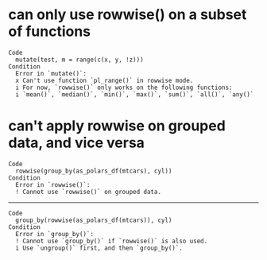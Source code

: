 # can only use rowwise() on a subset of functions

    Code
      mutate(test, m = range(c(x, y, !z)))
    Condition
      Error in `mutate()`:
      x Can't use function `pl_range()` in rowwise mode.
      i For now, `rowwise()` only works on the following functions:
      i `mean()`, `median()`, `min()`, `max()`, `sum()`, `all()`, `any()`

# can't apply rowwise on grouped data, and vice versa

    Code
      rowwise(group_by(as_polars_df(mtcars), cyl))
    Condition
      Error in `rowwise()`:
      ! Cannot use `rowwise()` on grouped data.

---

    Code
      group_by(rowwise(as_polars_df(mtcars)), cyl)
    Condition
      Error in `group_by()`:
      ! Cannot use `group_by()` if `rowwise()` is also used.
      i Use `ungroup()` first, and then `group_by()`.

